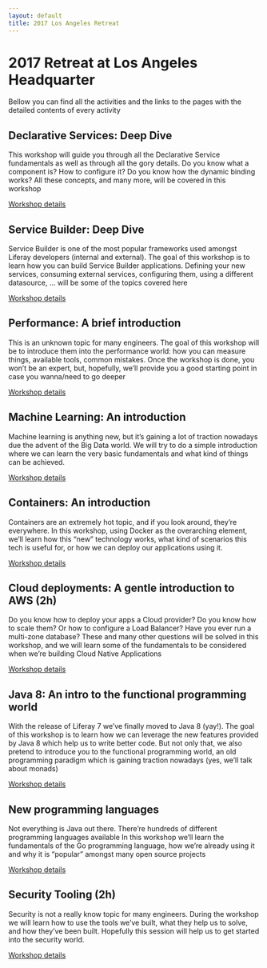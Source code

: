 ```yaml
---
layout: default
title: 2017 Los Angeles Retreat
---
```


# 2017 Retreat at Los Angeles Headquarter

Bellow you can find all the activities and the links to the pages with the detailed contents of every activity


## Declarative Services: Deep Dive

This workshop will guide you through all the Declarative Service fundamentals as well as through all the gory details. Do you know what a component is? How to configure it? Do you know how the dynamic binding works? All these concepts, and many more, will be covered in this workshop

[Workshop details](/retreat/ds.html)


## Service Builder: Deep Dive

Service Builder is one of the most popular frameworks used amongst Liferay developers (internal and external). The goal of this workshop is to learn how you can build Service Builder applications. Defining your new services, consuming external services, configuring them, using a different datasource, … will be some of the topics covered here

[Workshop details](/retreat/sb.html)

## Performance: A brief introduction

This is an unknown topic for many engineers. The goal of this workshop will be to introduce them into the performance world: how you can measure things, available tools, common mistakes. Once the workshop is done, you won’t be an expert, but, hopefully, we’ll provide you a good starting point in case you wanna/need to go deeper

[Workshop details](/retreat/performance.html)

##  Machine Learning: An introduction

Machine learning is anything new, but it’s gaining a lot of traction nowadays due the advent of the Big Data world. We will try to do a simple introduction where we can learn the very basic fundamentals and what kind of things can be achieved.

[Workshop details](/retreat/ml.html)

## Containers: An introduction

Containers are an extremely hot topic, and if you look around, they’re everywhere. In this workshop, using Docker as the overarching element, we’ll learn how this “new” technology works, what kind of scenarios this tech is useful for, or how we can deploy our applications using it.

[Workshop details](/retreat/containers.html)

## Cloud deployments: A gentle introduction to AWS (2h)

Do you know how to deploy your apps a Cloud provider? Do you know how to scale them? Or how to configure a Load Balancer? Have you ever run a multi-zone database? These and many other questions will be solved in this workshop, and we will learn some of the fundamentals to be considered when we’re building Cloud Native Applications

[Workshop details](/retreat/cloud.html)

## Java 8: An intro to the functional programming world

With the release of Liferay 7 we’ve finally moved to Java 8 (yay!). The goal of this workshop is to learn how we can leverage the new features provided by Java 8 which help us to write better code. But not only that, we also pretend to introduce you to the functional programming world, an old programming paradigm which is gaining traction nowadays (yes, we’ll talk about monads)

[Workshop details](/retreat/java8.html)

## New programming languages

Not everything is Java out there. There’re hundreds of different programming languages available In this workshop we’ll learn the fundamentals of the Go programming language, how we’re already using it and why it is “popular” amongst many open source projects

[Workshop details](/retreat/go.html)

## Security Tooling (2h)

Security is not a really know topic for many engineers. During the workshop we will learn how to use the tools we’ve built, what they help us to solve, and how they’ve been built. Hopefully this session will help us to get started into the security world.

[Workshop details](/retreat/security.html)
